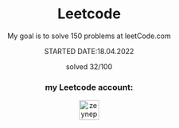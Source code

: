 <h1 align="center">Leetcode</h1>
<p align="center"> My goal is to solve 150 problems at leetCode.com</p>
<p align="center"> STARTED DATE:18.04.2022</p>
<p align="center">solved 32/100</p>
<h3 align="center"> my Leetcode account:</h3>
<p align="center">
<a href="https://www.leetcode.com/zeynepaslierhan" target="blank"><img align="center" src="https://raw.githubusercontent.com/zeynepaslierhan/zeynepaslierhan/main/images/Accounts/leetcode.svg" alt="zeynepaslierhan" height="40" width="40" /></a>
